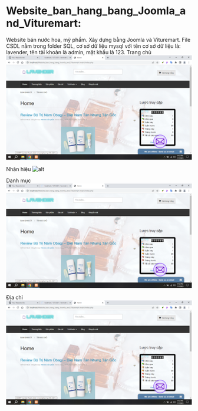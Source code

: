 # Website_ban_hang_bang_Joomla_and_Vituremart: 
Website bán nước hoa, mỹ phẩm. Xây dựng bằng Joomla và Vituremart. File CSDL nằm trong folder SQL, cơ sở dữ liệu mysql với tên cơ sở dữ liệu là: lavender, tên tài khoản là admin, mật khẩu là 123.
  Trang chủ
![alt](https://github.com/nhut-py/website_ban_hang_bang_Joomla/blob/main/SQL/img/home.png)

  Nhãn hiệu
![alt](https://github.com/nhut-py/website_ban_hang_bang_Joomla/blob/main/SQL/img/brand.png)

  Danh mục
![alt](https://github.com/nhut-py/website_ban_hang_bang_Joomla/blob/main/SQL/img/category.png)

  Địa chỉ
![alt](https://github.com/nhut-py/website_ban_hang_bang_Joomla/blob/main/SQL/img/location.png)
